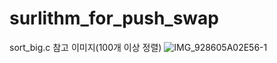 # surlithm_for_push_swap

sort_big.c 참고 이미지(100개 이상 정렬)
![IMG_928605A02E56-1](https://user-images.githubusercontent.com/80635378/172847341-02aa5c4b-44a2-4385-96e2-ec3bf11eb10b.jpeg)

